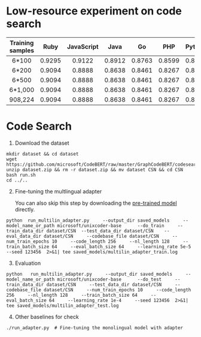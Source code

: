 # Low-resource experiment on code search



| Training samples    |     Ruby | JavaScript | Java | Go | PHP | Python | Overall |
| :-: |  :-: |  :-: |  :-: |  :-: |  :-: |  :-: |  :-: |
| 6*100   |      0.9295   |     0.9122 |  0.8912 |  0.8763 |  0.8599 | 0.8494 | 0|
| 6*200     |      0.9094   |     0.8888 |  0.8638 |  0.8461 |  0.8267 | 0.8142 | 0|
| 6*500     |      0.9094   |     0.8888 |  0.8638 |  0.8461 |  0.8267 | 0.8142 | 0|
| 6*1,000     |      0.9094   |     0.8888 |  0.8638 |  0.8461 |  0.8267 | 0.8142 | 0|
| 908,224     |      0.9094   |     0.8888 |  0.8638 |  0.8461 |  0.8267 | 0.8142 | 0|




# Code Search

1. Download the dataset


```
mkdir dataset && cd dataset
wget https://github.com/microsoft/CodeBERT/raw/master/GraphCodeBERT/codesearch/dataset.zip
unzip dataset.zip && rm -r dataset.zip && mv dataset CSN && cd CSN
bash run.sh 
cd ../..
```


2. Fine-tuning the multlingual adapter

   You can also skip this step by downloading the [pre-trained model](https://drive.google.com/file/d/10fFosyNVEJiAwdsfPiwhWI5o14fmU69Q/view?usp=sharing) directly.
```
python  run_multilin_adapter.py     --output_dir saved_models     --model_name_or_path microsoft/unixcoder-base      --do_train     --train_data_dir dataset/CSN  --test_data_dir dataset/CSN    --eval_data_dir dataset/CSN     --codebase_file dataset/CSN     --num_train_epochs 10     --code_length 256     --nl_length 128     --train_batch_size 64     --eval_batch_size 64     --learning_rate 5e-5     --seed 123456  2>&1| tee saved_models/multilin_adapter_train.log
```

3. Evaluation
```
python   run_multilin_adapter.py     --output_dir saved_models     --model_name_or_path microsoft/unixcoder-base      --do_test     --train_data_dir dataset/CSN     --test_data_dir dataset/CSN     --codebase_file dataset/CSN     --num_train_epochs 10     --code_length 256     --nl_length 128     --train_batch_size 64     --eval_batch_size 64     --learning_rate 1e-4     --seed 123456  2>&1| tee saved_models/multilin_adapter_test.log
```

4. Other baselines for check
```
./run_adapter.py  # Fine-tuning the monolingual model with adapter
```


